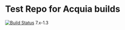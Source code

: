 Test Repo for Acquia builds
=================

[![Build Status](https://travis-ci.org/NuCivic/acquia-dkan-test.svg)](https://travis-ci.org/NuCivic/acquia-dkan-test)
7.x-1.3
